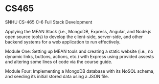 # CS465
SNHU CS-465 C-6 Full Stack Development

Applying the MEAN Stack (i.e., MongoDB, Express, Angular, and Node.js open source tools) to develop the client-side, server-side, and other backend systems for a web application to run effectively.

Module One: Setting up MEAN tools and creating a static website (i.e., no dynamic links, buttons, actions, etc.) with Express using provided assests and altering some lines of code via the course guide.

Module Four: Implementing a MongoDB database with its NoSQL schema, and seeding its initial stored data using a JSON file.
